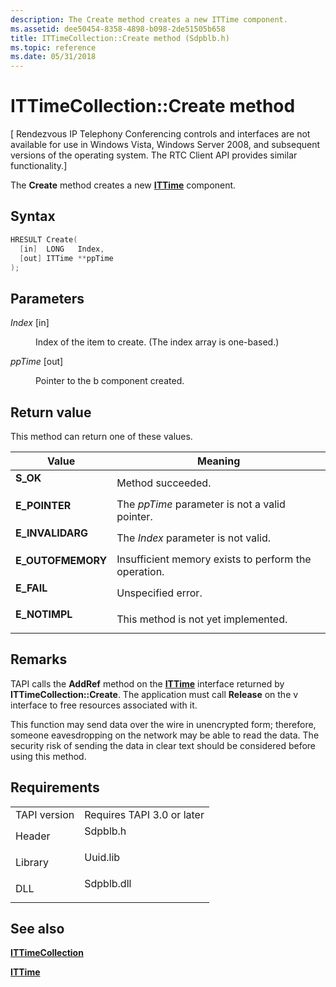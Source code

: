 ```yaml
---
description: The Create method creates a new ITTime component.
ms.assetid: dee50454-8358-4898-b098-2de51505b658
title: ITTimeCollection::Create method (Sdpblb.h)
ms.topic: reference
ms.date: 05/31/2018
---
```


# ITTimeCollection::Create method

\[ Rendezvous IP Telephony Conferencing controls and interfaces are not available for use in Windows Vista, Windows Server 2008, and subsequent versions of the operating system. The RTC Client API provides similar functionality.\]

The **Create** method creates a new [**ITTime**](ittime.md) component.

## Syntax


```C++
HRESULT Create(
  [in]  LONG   Index,
  [out] ITTime **ppTime
);
```



## Parameters

<dl> <dt>

*Index* \[in\]
</dt> <dd>

Index of the item to create. (The index array is one-based.)

</dd> <dt>

*ppTime* \[out\]
</dt> <dd>

Pointer to the b component created.

</dd> </dl>

## Return value

This method can return one of these values.



| Value                                                                                         | Meaning                                                         |
|-----------------------------------------------------------------------------------------------|-----------------------------------------------------------------|
| <dl> <dt>**S\_OK**</dt> </dl>          | Method succeeded.<br/>                                    |
| <dl> <dt>**E\_POINTER**</dt> </dl>     | The *ppTime* parameter is not a valid pointer.<br/>       |
| <dl> <dt>**E\_INVALIDARG**</dt> </dl>  | The *Index* parameter is not valid.<br/>                  |
| <dl> <dt>**E\_OUTOFMEMORY**</dt> </dl> | Insufficient memory exists to perform the operation.<br/> |
| <dl> <dt>**E\_FAIL**</dt> </dl>        | Unspecified error.<br/>                                   |
| <dl> <dt>**E\_NOTIMPL**</dt> </dl>     | This method is not yet implemented.<br/>                  |



 

## Remarks

TAPI calls the **AddRef** method on the [**ITTime**](ittime.md) interface returned by **ITTimeCollection::Create**. The application must call **Release** on the v interface to free resources associated with it.

This function may send data over the wire in unencrypted form; therefore, someone eavesdropping on the network may be able to read the data. The security risk of sending the data in clear text should be considered before using this method.

## Requirements



|                         |                                                                                       |
|-------------------------|---------------------------------------------------------------------------------------|
| TAPI version<br/> | Requires TAPI 3.0 or later<br/>                                                 |
| Header<br/>       | <dl> <dt>Sdpblb.h</dt> </dl>   |
| Library<br/>      | <dl> <dt>Uuid.lib</dt> </dl>   |
| DLL<br/>          | <dl> <dt>Sdpblb.dll</dt> </dl> |



## See also

<dl> <dt>

[**ITTimeCollection**](ittimecollection.md)
</dt> <dt>

[**ITTime**](ittime.md)
</dt> </dl>

 

 





